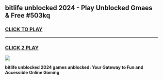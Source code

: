 
## bitlife unblocked 2024 - Play Unblocked Gmaes & Free #503kq
<h3>
<a href="https://news.freeplayer.one?title=bitlife_unblocked_2024&ref=26F">CLICK TO PLAY</a></h3>
<hr>

<h3>
<a href="https://news.freeplayer.one?title=bitlife_unblocked_2024&ref=26F">CLICK 2 PLAY</a>
  
</h3>

<a href="https://news.freeplayer.one?title=bitlife_unblocked_2024&ref=26F/"><img src="https://clearcache.store/games.png"></a>


**bitlife unblocked 2024 games unblocked: Your Gateway to Fun and Accessible Online Gaming**
